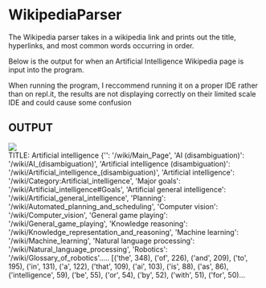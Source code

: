 # WikipediaParser

<p>The Wikipedia parser takes in a wikipedia link and prints out the title, hyperlinks, and most common words occurring in order.</p>
<p>Below is the output for when an Artificial Intelligence Wikipedia page is input into the program.</p>
<p>When running the program, I reccommend running it on a proper IDE rather than on repl.it, the results are not displaying correctly on their limited scale IDE and could cause some confusion</p>

<h2>OUTPUT</h2>
<img src="https://user-images.githubusercontent.com/36553501/129135838-e894010a-09bc-4baa-892a-03e0c83d697a.png">
<br>
TITLE: Artificial intelligence
{'': '/wiki/Main_Page', 'AI (disambiguation)': '/wiki/AI_(disambiguation)', 'Artificial intelligence (disambiguation)': '/wiki/Artificial_intelligence_(disambiguation)', 'Artificial intelligence': '/wiki/Category:Artificial_intelligence', 'Major goals': '/wiki/Artificial_intelligence#Goals', 'Artificial general intelligence': '/wiki/Artificial_general_intelligence', 'Planning': '/wiki/Automated_planning_and_scheduling', 'Computer vision': '/wiki/Computer_vision', 'General game playing': '/wiki/General_game_playing', 'Knowledge reasoning': '/wiki/Knowledge_representation_and_reasoning', 'Machine learning': '/wiki/Machine_learning', 'Natural language processing': '/wiki/Natural_language_processing', 'Robotics': '/wiki/Glossary_of_robotics'.....
[('the', 348), ('of', 226), ('and', 209), ('to', 195), ('in', 131), ('a', 122), ('that', 109), ('ai', 103), ('is', 88), ('as', 86), ('intelligence', 59), ('be', 55), ('or', 54), ('by', 52), ('with', 51), ('for', 50)...
